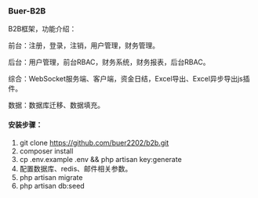 ### Buer-B2B
B2B框架，功能介绍：

前台：注册，登录，注销，用户管理，财务管理。

后台：用户管理，前台RBAC，财务系统，财务报表，后台RBAC。

综合：WebSocket服务端、客户端，资金日结，Excel导出、Excel异步导出js插件。

数据：数据库迁移、数据填充。

#### 安装步骤：
1. git clone https://github.com/buer2202/b2b.git
2. composer install
3. cp .env.example .env && php artisan key:generate
4. 配置数据库、redis、邮件相关参数。
5. php artisan migrate
6. php artisan db:seed
